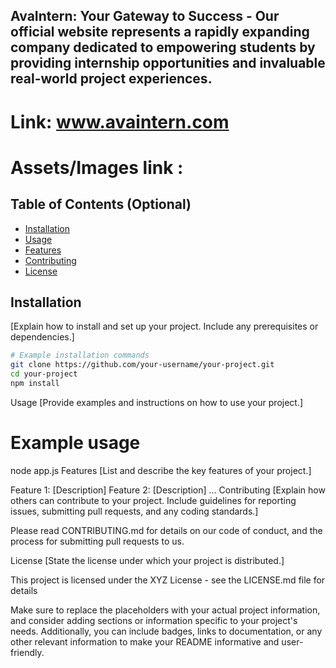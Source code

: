 ## AvaIntern: Your Gateway to Success - Our official website represents a rapidly expanding company dedicated to empowering students by providing internship opportunities and invaluable real-world project experiences.

# Link: www.avaintern.com
# Assets/Images link : 

## Table of Contents (Optional)

- [Installation](#installation)
- [Usage](#usage)
- [Features](#features)
- [Contributing](#contributing)
- [License](#license)

## Installation

[Explain how to install and set up your project. Include any prerequisites or dependencies.]

```bash
# Example installation commands
git clone https://github.com/your-username/your-project.git
cd your-project
npm install

```
Usage
[Provide examples and instructions on how to use your project.]
# Example usage
node app.js
Features
[List and describe the key features of your project.]

Feature 1: [Description]
Feature 2: [Description]
...
Contributing
[Explain how others can contribute to your project. Include guidelines for reporting issues, submitting pull requests, and any coding standards.]

Please read CONTRIBUTING.md for details on our code of conduct, and the process for submitting pull requests to us.

License
[State the license under which your project is distributed.]

This project is licensed under the XYZ License - see the LICENSE.md file for details


Make sure to replace the placeholders with your actual project information, and consider adding sections or information specific to your project's needs. Additionally, you can include badges, links to documentation, or any other relevant information to make your README informative and user-friendly.
